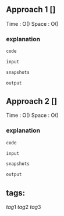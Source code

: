 ### [](https://leetcode.com/problems/)

## Approach 1 []

Time : O()
Space : O()

### explanation

```cpp
code
``` 

```cpp
input

snapshots

output
```

## Approach 2 []

Time : O()
Space : O()

### explanation

```cpp
code
``` 

```cpp
input

snapshots

output
```


## tags:
$tag1$
$tag2$
$tag3$
